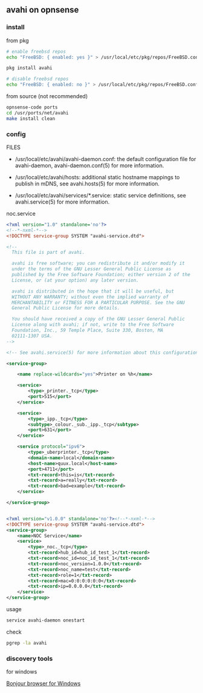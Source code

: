 ## avahi on opnsense

### install

from pkg

```sh
# enable freebsd repos
echo "FreeBSD: { enabled: yes }" > /usr/local/etc/pkg/repos/FreeBSD.conf

pkg install avahi

# disable freebsd repos
echo "FreeBSD: { enabled: no }" > /usr/local/etc/pkg/repos/FreeBSD.conf

```

from source (not recommended)

```sh
opnsense-code ports
cd /usr/ports/net/avahi
make install clean
```

### config

FILES

- /usr/local/etc/avahi/avahi-daemon.conf: the default configuration file for avahi-daemon, avahi-daemon.conf(5) for more information.

- /usr/local/etc/avahi/hosts: additional static hostname mappings to publish in mDNS, see avahi.hosts(5) for more information.

- /usr/local/etc/avahi/services/\*.service: static service definitions, see avahi.service(5) for more information.

noc.service

```xml
<?xml version="1.0" standalone='no'?>
<!--*-nxml-*-->
<!DOCTYPE service-group SYSTEM "avahi-service.dtd">

<!--
  This file is part of avahi.

  avahi is free software; you can redistribute it and/or modify it
  under the terms of the GNU Lesser General Public License as
  published by the Free Software Foundation; either version 2 of the
  License, or (at your option) any later version.

  avahi is distributed in the hope that it will be useful, but
  WITHOUT ANY WARRANTY; without even the implied warranty of
  MERCHANTABILITY or FITNESS FOR A PARTICULAR PURPOSE. See the GNU
  General Public License for more details.

  You should have received a copy of the GNU Lesser General Public
  License along with avahi; if not, write to the Free Software
  Foundation, Inc., 59 Temple Place, Suite 330, Boston, MA
  02111-1307 USA.
-->

<!-- See avahi.service(5) for more information about this configuration file -->

<service-group>

    <name replace-wildcards="yes">Printer on %h</name>

    <service>
        <type>_printer._tcp</type>
        <port>515</port>
    </service>

    <service>
        <type>_ipp._tcp</type>
        <subtype>_colour._sub._ipp._tcp</subtype>
        <port>631</port>
    </service>

    <service protocol="ipv6">
        <type>_uberprinter._tcp</type>
        <domain-name>local</domain-name>
        <host-name>quux.local</host-name>
        <port>4711</port>
        <txt-record>this=is</txt-record>
        <txt-record>a=really</txt-record>
        <txt-record>bad=example</txt-record>
    </service>

</service-group>

```

```xml

<?xml version="v1.0.0" standalone='no'?><!--*-nxml-*-->
<!DOCTYPE service-group SYSTEM "avahi-service.dtd">
<service-group>
    <name>NOC Service</name>
    <service>
        <type>_noc._tcp</type>
        <txt-record>hub_id=hub_id_test_1</txt-record>
        <txt-record>noc_id=noc_id_test_1</txt-record>
        <txt-record>noc_version=1.0.0</txt-record>
        <txt-record>noc_name=test</txt-record>
        <txt-record>role=1</txt-record>
        <txt-record>mac=0:0:0:0:0:0</txt-record>
        <txt-record>ip=0.0.0.0</txt-record>
    </service>
</service-group>

```

usage

```sh
service avahi-daemon onestart
```

check

```sh
pgrep -la avahi
```

### discovery tools

for windows

[Bonjour browser for Windows](https://hobbyistsoftware.com/bonjourbrowser)
